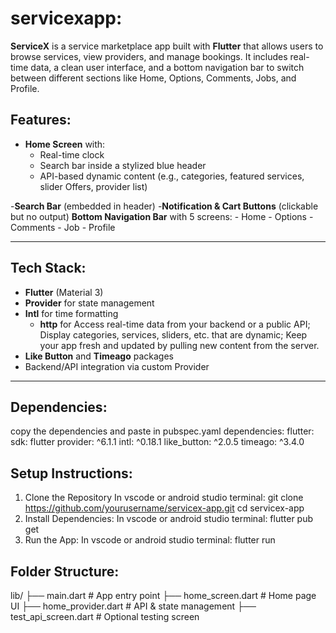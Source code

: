 # servicexapp:

**ServiceX** is a service marketplace app built with **Flutter** that allows users to browse services, 
view providers, and manage bookings. It includes real-time data, a clean user interface, and a bottom 
navigation bar to switch between different sections like Home, Options, Comments, Jobs, and Profile.

## Features:

- **Home Screen** with:
    - Real-time clock
    - Search bar inside a stylized blue header
    - API-based dynamic content (e.g., categories, featured services, slider Offers, provider list)

-**Search Bar** (embedded in header)
-**Notification & Cart Buttons** (clickable but no output)
**Bottom Navigation Bar** with 5 screens:
    - Home
    - Options
    - Comments
    - Job
    - Profile

---

## Tech Stack:

- **Flutter** (Material 3)
- **Provider** for state management
- **Intl** for time formatting
  - **http** for  Access real-time data from your backend or a public API; 
                Display categories, services, sliders, etc. that are dynamic; 
                Keep your app fresh and updated by pulling new content from the server.
- **Like Button** and **Timeago** packages
- Backend/API integration via custom Provider

---

##  Dependencies:

copy the dependencies and paste in pubspec.yaml
dependencies:
  flutter:
    sdk: flutter
  provider: ^6.1.1
  intl: ^0.18.1
  like_button: ^2.0.5
  timeago: ^3.4.0


## Setup Instructions:
1. Clone the Repository
   In vscode or android studio terminal:
   git clone https://github.com/yourusername/servicex-app.git
   cd servicex-app
2. Install Dependencies: In vscode or android studio terminal:
   flutter pub get
3. Run the App: In vscode or android studio terminal:
   flutter run

## Folder Structure:
lib/
├── main.dart               # App entry point
├── home_screen.dart        # Home page UI
├── home_provider.dart      # API & state management
├── test_api_screen.dart    # Optional testing screen



